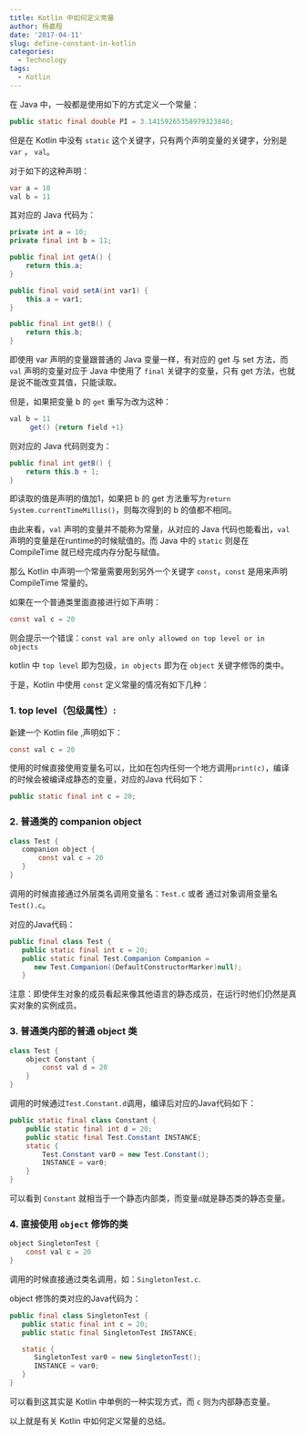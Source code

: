 ```yaml
---
title: Kotlin 中如何定义常量
author: 杨嘉程
date: '2017-04-11'
slug: define-constant-in-kotlin
categories:
  - Technology
tags:
  - Kotlin
---
```


在 Java 中，一般都是使用如下的方式定义一个常量：

``` java
public static final double PI = 3.14159265358979323846;
```

但是在 Kotlin 中没有 `static` 这个关键字，只有两个声明变量的关键字，分别是 `var` ， `val`。

对于如下的这种声明：

``` java
var a = 10
val b = 11
```
其对应的 Java 代码为：
``` java 
private int a = 10;
private final int b = 11;

public final int getA() {
    return this.a;
}

public final void setA(int var1) {
    this.a = var1;
}

public final int getB() {
    return this.b;
}
```

即使用 var 声明的变量跟普通的 Java 变量一样，有对应的 get 与 set 方法，而 `val` 声明的变量对应于 Java 中使用了 `final` 关键字的变量，只有 get 方法，也就是说不能改变其值，只能读取。

但是，如果把变量 b 的 `get` 重写为改为这种：
``` java
val b = 11
     get() {return field +1}
```
则对应的 Java 代码则变为：
``` java 
public final int getB() {
    return this.b + 1;
}
```

即读取的值是声明的值加1，如果把 b 的 get 方法重写为`return  System.currentTimeMillis()`，则每次得到的 b 的值都不相同。

由此来看，`val` 声明的变量并不能称为常量，从对应的 Java 代码也能看出，`val` 声明的变量是在runtime的时候赋值的。而 Java 中的 `static`  则是在 CompileTime 就已经完成内存分配与赋值。

那么 Kotlin 中声明一个常量需要用到另外一个关键字 `const`，`const` 是用来声明 CompileTime 常量的。

如果在一个普通类里面直接进行如下声明：

``` java 
const val c = 20 
```

则会提示一个错误：`const val are only allowed on top level or in objects`

kotlin 中 `top level` 即为包级，`in objects` 即为在 `object` 关键字修饰的类中。

于是，Kotlin 中使用 `const` 定义常量的情况有如下几种：

### 1. top level（包级属性）:

新建一个 Kotlin file ,声明如下：

``` java 
const val c = 20
```

使用的时候直接使用变量名可以，比如在包内任何一个地方调用`print(c)`，编译的时候会被编译成静态的变量，对应的Java 代码如下：

``` java
public static final int c = 20;
```

###  2. 普通类的 companion object 
 
 ``` java 
class Test {
    companion object {
        const val c = 20
    }
}
```

调用的时候直接通过外层类名调用变量名：`Test.c` 或者 通过对象调用变量名 `Test().c`。

对应的Java代码：

``` java
public final class Test {
   public static final int c = 20;
   public static final Test.Companion Companion = 
      new Test.Companion((DefaultConstructorMarker)null);
   }
```
注意：即使伴生对象的成员看起来像其他语言的静态成员，在运行时他们仍然是真实对象的实例成员。

### 3. 普通类内部的普通 object 类

``` java
class Test {
    object Constant {
        const val d = 20
    }
}
```
调用的时候通过`Test.Constant.d`调用，编译后对应的Java代码如下：

``` java
public static final class Constant {
    public static final int d = 20;
    public static final Test.Constant INSTANCE;
    static {
        Test.Constant var0 = new Test.Constant();
        INSTANCE = var0;
    }
}
```

可以看到 `Constant` 就相当于一个静态内部类，而变量`d`就是静态类的静态变量。

### 4. 直接使用 `object` 修饰的类

``` java
object SingletonTest {
    const val c = 20
}
```
调用的时候直接通过类名调用，如：`SingletonTest.c`.

object 修饰的类对应的Java代码为：

``` java
public final class SingletonTest {
   public static final int c = 20;
   public static final SingletonTest INSTANCE;

   static {
      SingletonTest var0 = new SingletonTest();
      INSTANCE = var0;
   }
}
```
可以看到这其实是 Kotlin 中单例的一种实现方式，而 `c` 则为内部静态变量。

以上就是有关 Kotlin 中如何定义常量的总结。



